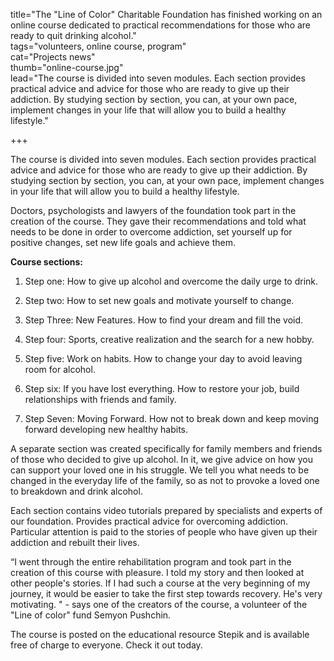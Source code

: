 title="The "Line of Color" Charitable Foundation has finished working on an online course dedicated to practical recommendations for those who are ready to quit drinking alcohol."  
tags="volunteers, online course, program"  
cat="Projects news"  
thumb="online-course.jpg"  
lead="The course is divided into seven modules. Each section provides practical advice and advice for those who are ready to give up their addiction. By studying section by section, you can, at your own pace, implement changes in your life that will allow you to build a healthy lifestyle."  

+++

The course is divided into seven modules. Each section provides practical advice and advice for those who are ready to give up their addiction. By studying section by section, you can, at your own pace, implement changes in your life that will allow you to build a healthy lifestyle. 

Doctors, psychologists and lawyers of the foundation took part in the creation of the course. They gave their recommendations and told what needs to be done in order to overcome addiction, set yourself up for positive changes, set new life goals and achieve them.   

**Course sections:**

1. Step one: How to give up alcohol and overcome the daily urge to drink.

2. Step two: How to set new goals and motivate yourself to change.

3. Step Three: New Features. How to find your dream and fill the void.

4. Step four: Sports, creative realization and the search for a new hobby.

5. Step five: Work on habits. How to change your day to avoid leaving room for alcohol.

6. Step six: If you have lost everything. How to restore your job, build relationships with friends and family.

7. Step Seven: Moving Forward. How not to break down and keep moving forward developing new healthy habits.

A separate section was created specifically for family members and friends of those who decided to give up alcohol. In it, we give advice on how you can support your loved one in his struggle. We tell you what needs to be changed in the everyday life of the family, so as not to provoke a loved one to breakdown and drink alcohol.

Each section contains video tutorials prepared by specialists and experts of our foundation. Provides practical advice for overcoming addiction. Particular attention is paid to the stories of people who have given up their addiction and rebuilt their lives.

“I went through the entire rehabilitation program and took part in the creation of this course with pleasure. I told my story and then looked at other people's stories. If I had such a course at the very beginning of my journey, it would be easier to take the first step towards recovery. He's very motivating. " - says one of the creators of the course, a volunteer of the "Line of color" fund Semyon Pushchin.

The course is posted on the educational resource Stepik and is available free of charge to everyone. Check it out today.
